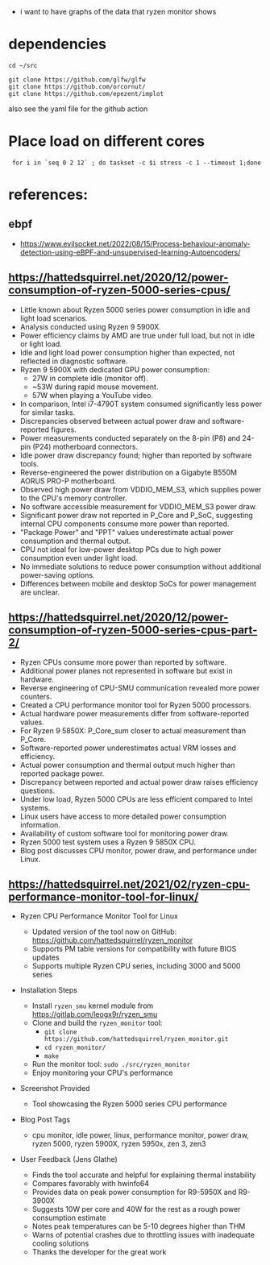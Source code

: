 - i want to have graphs of the data that ryzen monitor shows

# dependencies

```
cd ~/src

git clone https://github.com/glfw/glfw
git clone https://github.com/orcornut/
git clone https://github.com/epezent/implot
```

also see the yaml file for the github action

# Place load on different cores
```
 for i in `seq 0 2 12` ; do taskset -c $i stress -c 1 --timeout 1;done
```

# references:

## ebpf
- https://www.evilsocket.net/2022/08/15/Process-behaviour-anomaly-detection-using-eBPF-and-unsupervised-learning-Autoencoders/

## https://hattedsquirrel.net/2020/12/power-consumption-of-ryzen-5000-series-cpus/
- Little known about Ryzen 5000 series power consumption in idle and light load scenarios.  
- Analysis conducted using Ryzen 9 5900X.  
- Power efficiency claims by AMD are true under full load, but not in idle or light load.  
- Idle and light load power consumption higher than expected, not reflected in diagnostic software.  
- Ryzen 9 5900X with dedicated GPU power consumption:  
  - 27W in complete idle (monitor off).  
  - ~53W during rapid mouse movement.  
  - 57W when playing a YouTube video.  
- In comparison, Intel i7-4790T system consumed significantly less power for similar tasks.  
- Discrepancies observed between actual power draw and software-reported figures.  
- Power measurements conducted separately on the 8-pin (P8) and 24-pin (P24) motherboard connectors.  
- Idle power draw discrepancy found; higher than reported by software tools.  
- Reverse-engineered the power distribution on a Gigabyte B550M AORUS PRO-P motherboard.  
- Observed high power draw from VDDIO_MEM_S3, which supplies power to the CPU's memory controller.  
- No software accessible measurement for VDDIO_MEM_S3 power draw.  
- Significant power draw not reported in P_Core and P_SoC, suggesting internal CPU components consume more power than reported.  
- "Package Power" and "PPT" values underestimate actual power consumption and thermal output.  
- CPU not ideal for low-power desktop PCs due to high power consumption even under light load.  
- No immediate solutions to reduce power consumption without additional power-saving options.  
- Differences between mobile and desktop SoCs for power management are unclear.

## https://hattedsquirrel.net/2020/12/power-consumption-of-ryzen-5000-series-cpus-part-2/
- Ryzen CPUs consume more power than reported by software.  
- Additional power planes not represented in software but exist in hardware.  
- Reverse engineering of CPU-SMU communication revealed more power counters.  
- Created a CPU performance monitor tool for Ryzen 5000 processors.  
- Actual hardware power measurements differ from software-reported values.  
- For Ryzen 9 5850X: P_Core_sum closer to actual measurement than P_Core.  
- Software-reported power underestimates actual VRM losses and efficiency.  
- Actual power consumption and thermal output much higher than reported package power.  
- Discrepancy between reported and actual power draw raises efficiency questions.  
- Under low load, Ryzen 5000 CPUs are less efficient compared to Intel systems.  
- Linux users have access to more detailed power consumption information.  
- Availability of custom software tool for monitoring power draw.  
- Ryzen 5000 test system uses a Ryzen 9 5850X CPU.  
- Blog post discusses CPU monitor, power draw, and performance under Linux.


## https://hattedsquirrel.net/2021/02/ryzen-cpu-performance-monitor-tool-for-linux/


- Ryzen CPU Performance Monitor Tool for Linux  
  - Updated version of the tool now on GitHub: https://github.com/hattedsquirrel/ryzen_monitor  
  - Supports PM table versions for compatibility with future BIOS updates  
  - Supports multiple Ryzen CPU series, including 3000 and 5000 series  
   
- Installation Steps  
  - Install `ryzen_smu` kernel module from https://gitlab.com/leogx9r/ryzen_smu  
  - Clone and build the `ryzen_monitor` tool:  
    - `git clone https://github.com/hattedsquirrel/ryzen_monitor.git`  
    - `cd ryzen_monitor/`  
    - `make`  
  - Run the monitor tool: `sudo ./src/ryzen_monitor`  
  - Enjoy monitoring your CPU's performance  
   
- Screenshot Provided  
  - Tool showcasing the Ryzen 5000 series CPU performance  
   
- Blog Post Tags  
  - cpu monitor, idle power, linux, performance monitor, power draw, ryzen 5000, ryzen 5900X, ryzen 5950x, zen 3, zen3  
   
- User Feedback (Jens Glathe)  
  - Finds the tool accurate and helpful for explaining thermal instability  
  - Compares favorably with hwinfo64  
  - Provides data on peak power consumption for R9-5950X and R9-3900X  
  - Suggests 10W per core and 40W for the rest as a rough power consumption estimate  
  - Notes peak temperatures can be 5-10 degrees higher than THM  
  - Warns of potential crashes due to throttling issues with inadequate cooling solutions  
  - Thanks the developer for the great work
